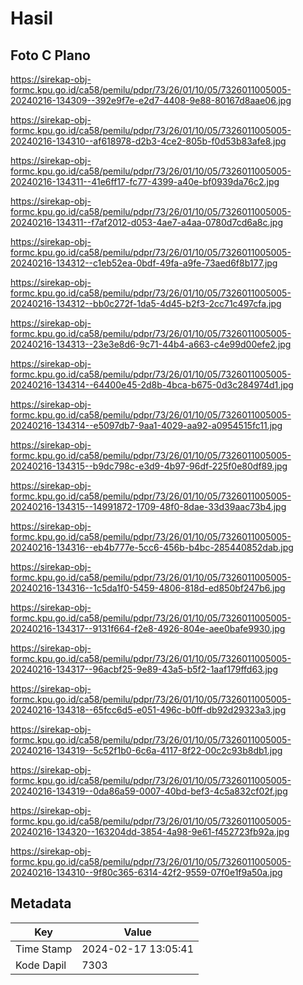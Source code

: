 # Hasil

## Foto C Plano

https://sirekap-obj-formc.kpu.go.id/ca58/pemilu/pdpr/73/26/01/10/05/7326011005005-20240216-134309--392e9f7e-e2d7-4408-9e88-80167d8aae06.jpg

https://sirekap-obj-formc.kpu.go.id/ca58/pemilu/pdpr/73/26/01/10/05/7326011005005-20240216-134310--af618978-d2b3-4ce2-805b-f0d53b83afe8.jpg

https://sirekap-obj-formc.kpu.go.id/ca58/pemilu/pdpr/73/26/01/10/05/7326011005005-20240216-134311--41e6ff17-fc77-4399-a40e-bf0939da76c2.jpg

https://sirekap-obj-formc.kpu.go.id/ca58/pemilu/pdpr/73/26/01/10/05/7326011005005-20240216-134311--f7af2012-d053-4ae7-a4aa-0780d7cd6a8c.jpg

https://sirekap-obj-formc.kpu.go.id/ca58/pemilu/pdpr/73/26/01/10/05/7326011005005-20240216-134312--c1eb52ea-0bdf-49fa-a9fe-73aed6f8b177.jpg

https://sirekap-obj-formc.kpu.go.id/ca58/pemilu/pdpr/73/26/01/10/05/7326011005005-20240216-134312--bb0c272f-1da5-4d45-b2f3-2cc71c497cfa.jpg

https://sirekap-obj-formc.kpu.go.id/ca58/pemilu/pdpr/73/26/01/10/05/7326011005005-20240216-134313--23e3e8d6-9c71-44b4-a663-c4e99d00efe2.jpg

https://sirekap-obj-formc.kpu.go.id/ca58/pemilu/pdpr/73/26/01/10/05/7326011005005-20240216-134314--64400e45-2d8b-4bca-b675-0d3c284974d1.jpg

https://sirekap-obj-formc.kpu.go.id/ca58/pemilu/pdpr/73/26/01/10/05/7326011005005-20240216-134314--e5097db7-9aa1-4029-aa92-a0954515fc11.jpg

https://sirekap-obj-formc.kpu.go.id/ca58/pemilu/pdpr/73/26/01/10/05/7326011005005-20240216-134315--b9dc798c-e3d9-4b97-96df-225f0e80df89.jpg

https://sirekap-obj-formc.kpu.go.id/ca58/pemilu/pdpr/73/26/01/10/05/7326011005005-20240216-134315--14991872-1709-48f0-8dae-33d39aac73b4.jpg

https://sirekap-obj-formc.kpu.go.id/ca58/pemilu/pdpr/73/26/01/10/05/7326011005005-20240216-134316--eb4b777e-5cc6-456b-b4bc-285440852dab.jpg

https://sirekap-obj-formc.kpu.go.id/ca58/pemilu/pdpr/73/26/01/10/05/7326011005005-20240216-134316--1c5da1f0-5459-4806-818d-ed850bf247b6.jpg

https://sirekap-obj-formc.kpu.go.id/ca58/pemilu/pdpr/73/26/01/10/05/7326011005005-20240216-134317--9131f664-f2e8-4926-804e-aee0bafe9930.jpg

https://sirekap-obj-formc.kpu.go.id/ca58/pemilu/pdpr/73/26/01/10/05/7326011005005-20240216-134317--96acbf25-9e89-43a5-b5f2-1aaf179ffd63.jpg

https://sirekap-obj-formc.kpu.go.id/ca58/pemilu/pdpr/73/26/01/10/05/7326011005005-20240216-134318--65fcc6d5-e051-496c-b0ff-db92d29323a3.jpg

https://sirekap-obj-formc.kpu.go.id/ca58/pemilu/pdpr/73/26/01/10/05/7326011005005-20240216-134319--5c52f1b0-6c6a-4117-8f22-00c2c93b8db1.jpg

https://sirekap-obj-formc.kpu.go.id/ca58/pemilu/pdpr/73/26/01/10/05/7326011005005-20240216-134319--0da86a59-0007-40bd-bef3-4c5a832cf02f.jpg

https://sirekap-obj-formc.kpu.go.id/ca58/pemilu/pdpr/73/26/01/10/05/7326011005005-20240216-134320--163204dd-3854-4a98-9e61-f452723fb92a.jpg

https://sirekap-obj-formc.kpu.go.id/ca58/pemilu/pdpr/73/26/01/10/05/7326011005005-20240216-134310--9f80c365-6314-42f2-9559-07f0e1f9a50a.jpg


## Metadata

| Key        | Value               |
| ---------- | ------------------- |
| Time Stamp | 2024-02-17 13:05:41 |
| Kode Dapil | 7303                |



